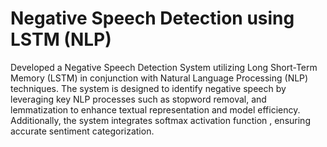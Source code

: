 # Negative Speech Detection using LSTM (NLP)
Developed a Negative Speech Detection System utilizing Long Short-Term Memory (LSTM) in conjunction with Natural Language Processing (NLP) techniques. The system is designed to identify negative speech by leveraging key NLP processes such as  stopword removal, and lemmatization to enhance textual representation and model efficiency.
Additionally, the system integrates softmax activation function , ensuring accurate sentiment categorization.
